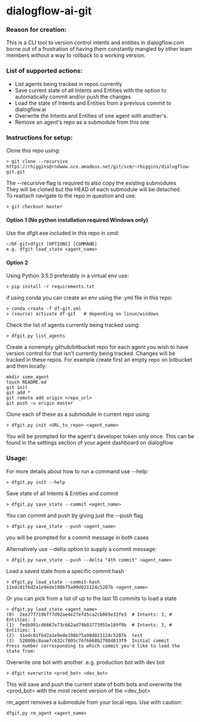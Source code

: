 # dialogflow-ai-git
### Reason for creation:
This is a CLI tool to version control intents and entities in dialogflow.com borne out of a frustration of having them constantly mangled by other team members without a way to rollback to a working version.

### List of supported actions:
* List agents being tracked in repos currently
* Save current state of all Intents and Entities with the option to automatically commit and/or push the changes
* Load the state of Intents and Entities from a previous commit to dialogflow.ai
* Overwrite the Intents and Entities of one agent with another's.
* Remove an agent's repo as a submodule from this one
### Instructions for setup:
Clone this repo using:

```
> git clone --recursive https://rhiggins@rndwww.nce.amadeus.net/git/scm/~rhiggins/dialogflow-git.git
```
The --recursive flag is required to also copy the existing submodules\
They will be cloned but the HEAD of each submodule will be detached.\
To reattach navigate to the repo in question and use:

```
> git checkout master
```
#### Option 1 (No python installation required Windows only)
Use the dfgit.exe included in this repo in cmd:
```
~/DF-git>dfgit [OPTIONS] [COMMAND]
e.g. dfgit load_state <agent_name>
```
#### Option 2
Using Python 3.5.5
preferably in a virtual env use:
```
> pip install -r requirements.txt
```
if using conda you can create an env using the .yml file in this repo:
```
> conda create -f df-git.yml
> (source) activate df-git   # depending on linux/windows
```

Check the list of agents currently being tracked using:
```
> dfgit.py list_agents
```
Create a nonempty github/bitbucket repo for each agent you wish to have version control for
that isn't currently being tracked.
Changes will be tracked in these repos.
For example create first an empty repo on bitbucket and then locally:
```
mkdir some_agent
touch README.md
git init
git add *
git remote add origin <repo_url>
git push -u origin master
```

Clone each of these as a submodule in current repo using:
```
> dfgit.py init <URL_to_repo> <agent_name>
```
You will be prompted for the agent's developer token only once.
This can be found in the settings section of your agent dashboard on dialogflow

### Usage:
For more details about how to run a command use --help:
```
> dfgit.py init --help
```
Save state of all Intents & Entities and commit
```
> dfgit.py save_state --commit <agent_name>
```
You can commit and push by giving just the --push flag
```
> dfgit.py save_state --push <agent_name>
```
you will be prompted for a commit message in both cases

Alternatively use --delta option to supply a commit message:
```
> dfgit.py save_state --push --delta "4th commit" <agent_name>
```
Load a saved state from a specific commit hash
```
> dfgit.py load_state --commit-hash 11edc81f6d2a1e9ede198b75a90d021124c5207b <agent_name>
```
Or you can pick from a list of up to the last 10 commits to load a state
```
> dfgit.py load_state <agent_name>
(0)  2ee277719bff7d92ae4e27efd5ca2cb069e33fe3  # Intents: 3, # Entities: 1
(1)  fedb991cd6667e73c662ad74b03773955e189f9b  # Intents: 3, # Entities: 1
(2)  11edc81f6d2a1e9ede198b75a90d021124c5207b  test
(3)  520006c8aae7c632c7805c76f6668b27804813f9  Initial commit
Press number corresponding to which commit you'd like to load the state from:
```

Overwrite one bot with another .e.g. production bot with dev bot
```
> dfgit overwrite <prod_bot> <dev_bot>
```
This will save and push the current state of both bots
and overwrite the <prod_bot> with the most recent version of the <dev_bot>

rm_agent removes a submodule from your local repo. Use with caution:
````
dfgit.py rm_agent <agent_name>
